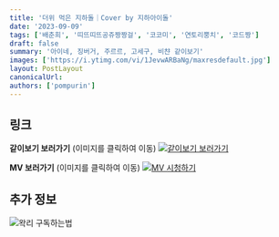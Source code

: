 ```yaml
---
title: '더위 먹은 지하돌｜Cover by 지하아이돌'
date: '2023-09-09'
tags: ['배춘희', '띠뜨띠뜨공쥬짱짱걸', '코코미', '연토리뿡치', '코드짱']
draft: false
summary: '아이네, 징버거, 주르르, 고세구, 비챤 같이보기'
images: ['https://i.ytimg.com/vi/1JevwARBaNg/maxresdefault.jpg']
layout: PostLayout
canonicalUrl:
authors: ['pompurin']
---
```


## 링크

**같이보기 보러가기** (이미지를 클릭하여 이동)
[![같이보기 보러가기](https://cdn.discordapp.com/attachments/1136601898116464710/1211650793904807976/logo.png?ex=65eef8bc&is=65dc83bc&hm=95dc0e08c1f43025dd60def429896697b3787a9f923593eb50b24e9fb6280361&)](https://cafe.naver.com/steamindiegame/12805075)

**MV 보러가기** (이미지를 클릭하여 이동)
[![MV 시청하기](https://i.ytimg.com/vi/1JevwARBaNg/maxresdefault.jpg)](https://youtu.be/1JevwARBaNg?si=XtazoQ5xA9CmtRxj)

## 추가 정보

![왁리 구독하는법](https://cdn.discordapp.com/attachments/1136601898116464710/1137049857136267374/--2cut.gif)

